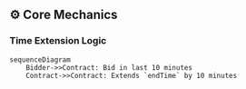 ## ⚙️ Core Mechanics  

### Time Extension Logic  
```mermaid
sequenceDiagram
    Bidder->>Contract: Bid in last 10 minutes
    Contract->>Contract: Extends `endTime` by 10 minutes
